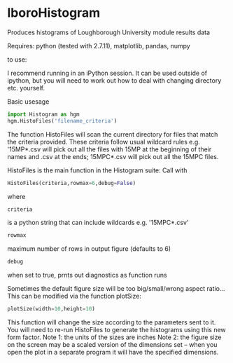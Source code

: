 # lboroHistogram
Produces histograms of Loughborough University module results data

Requires: python (tested with 2.7.11), matplotlib, pandas, numpy

to use:

I recommend running in an iPython session. It can be used outside of ipython, but you will need to work out how to deal with changing directory etc. yourself.

Basic usesage
```python
import Histogram as hgm
hgm.HistoFiles('filename_criteria')
```

The function HistoFiles will scan the current directory for files that match the criteria provided. These criteria follow usual wildcard rules e.g. '15MP\*.csv will pick out all the files with 15MP at the beginning of their names and .csv at the ends; 15MPC\*.csv will pick out all the 15MPC files.

HistoFiles is the main function in the Histogram suite:
    Call with 
    
```python 
HistoFiles(criteria,rowmax=6,debug=False)
```

where

```python 
criteria
``` 

is a python string that can include wildcards e.g. '15MPC*.csv'

```python 
rowmax
```

maximum number of rows in output figure (defaults to 6)

```python
debug
```

when set to true, prnts out diagnostics as function runs

Sometimes the default figure size will be too big/small/wrong aspect ratio...
This can be modified via the function plotSize:

```python
plotSize(width=10,height=10)
```

This function will change the size according to the parameters sent to it. You will need to re-run HistoFiles to generate the histograms using this new form factor.
Note 1: the units of the sizes are inches
Note 2: the figure size on the screen may be a scaled version of the dimensions set – when you open the plot in a separate program it will have the specified dimensions.
